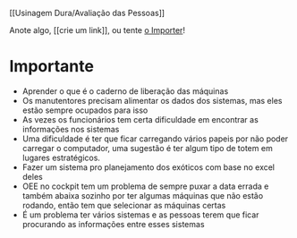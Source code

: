 [[Usinagem Dura/Avaliação das Pessoas]]

Anote algo, [[crie um link]], ou tente [o Importer](https://help.obsidian.md/Plugins/Importer)!

# Importante
- Aprender o que é o caderno de liberação das máquinas
- Os manutentores precisam alimentar os dados dos sistemas, mas eles estão sempre ocupados para isso
- As vezes os funcionários tem certa dificuldade em encontrar as informações nos sistemas
- Uma dificuldade é ter que ficar carregando vários papeis por não poder carregar o computador, uma sugestão é ter algum tipo de totem em lugares estratégicos.
- Fazer um sistema pro planejamento dos exóticos com base no excel deles
- OEE no cockpit tem um problema de sempre puxar a data errada e também abaixa sozinho por ter algumas máquinas que não estão rodando, então tem que selecionar as máquinas certas
- É um problema ter vários sistemas e as pessoas terem que ficar procurando as informações entre esses sistemas
